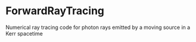 # ForwardRayTracing
Numerical ray tracing code for photon rays emitted by a moving source in a Kerr spacetime
